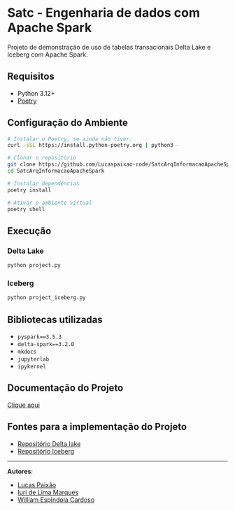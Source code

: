 # Satc - Engenharia de dados com Apache Spark

Projeto de demonstração de uso de tabelas transacionais Delta Lake e Iceberg com Apache Spark.

## Requisitos

- Python 3.12+
- [Poetry](https://python-poetry.org/docs/)

## Configuração do Ambiente

```bash
# Instalar o Poetry, se ainda não tiver:
curl -sSL https://install.python-poetry.org | python3 -

# Clonar o repositório
git clone https://github.com/Lucaspaixao-code/SatcArqInformacaoApacheSpark.git
cd SatcArqInformacaoApacheSpark

# Instalar dependências
poetry install

# Ativar o ambiente virtual
poetry shell
```

## Execução

### Delta Lake

```bash
python project.py
```

### Iceberg

```bash
python project_iceberg.py
```

## Bibliotecas utilizadas

- `pyspark==3.5.3`
- `delta-spark==3.2.0`
- `mkdocs`
- `jupyterlab`
- `ipykernel`

## Documentação do Projeto

 [Clique aqui](https://lucaspaixao-code.github.io/SatcArqInformacaoApacheSpark/)

 ## Fontes para a implementação do Projeto

 - [Repositório Delta lake](https://github.com/jlsilva01/spark-delta) 
 - [Repositório Iceberg](https://github.com/jlsilva01/spark-iceberg)

---

**Autores**: 
 - [Lucas Paixão](https://github.com/Lucaspaixao-code)
 - [Iuri de Lima Marques](https://github.com/iurilimamarques)
 - [William Espindola Cardoso](https://github.com/WilliamEspindolaCardoso)
